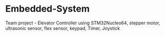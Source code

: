 # Embedded-System
Team project - Elevator Controller using STM32Nucleo64, stepper motor, ultrasonic sensor, flex sensor, keypad, Timer, Joystick
